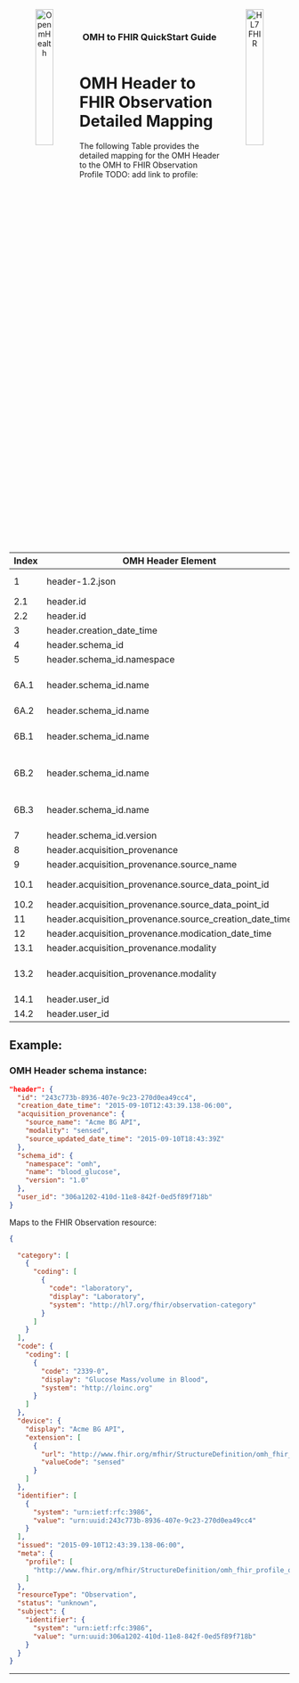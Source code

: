 <!---
tags: omh2fhir
title: wide-template
--->

<!-- icons -->
<header>
<a href="https://www.openmhealth.org/">
<img style="float: left" width="25%" height="25%" src="https://www.openmhealth.org/wp-content/themes/openmhealth2015/dist/images/logo@2x.png" alt="Open mHealth">
</a>


<a href="http://hl7.org/fhir">
<img style="float: right" width="25%" height="25%" src="http://build.fhir.org/assets/images/fhir-logo-www.png" alt="HL7 FHIR">
</a>

<br />

<h3 class="logoHeader" style="text-align: center">OMH to FHIR QuickStart Guide</h3>
</header>


<!-- wide style: to accomodate tables -->

<style>.markdown-body { max-width: 1500px; }</style>

# OMH Header to FHIR Observation Detailed Mapping

The following Table provides the detailed mapping for the OMH Header to the OMH to FHIR Observation Profile TODO: add link to profile:


|Index|OMH  Header Element|FHIR Attribute|Mapping Instructions|
|---|---|---|---|
|1|header-1.2.json|OMH to FHIR Observation Profile||
|2.1|header.id||concatenation of  "urn:uuid:" + header.id|
|2.2|header.id|identifier[0].system|fixed to "urn:ietf:rfc:3986"|
|3|header.creation_date_time|issued|= header.creation_date_time|
|4|header.schema_id|None||
|5|header.schema_id.namespace|None||
|6A.1|header.schema_id.name|category[0].coding[0].code|Map header.schema_id.name to column "Observation.category.code" using  the [OMH DataPoint Element to FHIR Element Mapping Table](/d4c66YHxQxi9Xqv_0qBpJA)|
|6A.2|header.schema_id.name|category[0].coding[0].system|fixed to "http://hl7.org/fhir/observation-category"|
|6B.1|header.schema_id.name|code.coding[0].code|Map header.schema_id.name to column "Observation.code.code" using  the [data_point_mapping_table](#)|
|6B.2|header.schema_id.name|code.coding[0].system|Map header.schema_id.name to column "Observation.code.system" using  the [data_point_mapping_table](#)|
|6B.3|header.schema_id.name|code.coding[0].display|Map header.schema_id.name to column "Observation.code.display" using  the [data_point_mapping_table](#)|
|7|header.schema_id.version|None||
|8|header.acquisition_provenance|None||
|9|header.acquisition_provenance.source_name|device.display|= header.acquisition_provenance.source_name|
|10.1|header.acquisition_provenance.source_data_point_id|identifier[1].value|concatenation of  "urn:uuid:" + header.acquisition_provenance.source_data_point_id|
|10.2|header.acquisition_provenance.source_data_point_id|identifier[1].system|fixed to "urn:ietf:rfc:3986"|
|11|header.acquisition_provenance.source_creation_date_time|None||
|12|header.acquisition_provenance.modication_date_time|None||
|13.1|header.acquisition_provenance.modality|device.extension[0].valueCode|= header.acquisition_provenance.modality|
|13.2|header.acquisition_provenance.modality|device.extension[0].url|fixed to "http://www.fhir.org/mfhir/StructureDefinition/extenion-modality"|
|14.1|header.user_id|subject.identifier.value|concatenation of  "urn:uuid:" + header.user_id|
|14.2|header.user_id|subject.identifier.system|fixed to "urn:ietf:rfc:3986"|


## Example:

### OMH Header schema instance:

~~~json
"header": {
  "id": "243c773b-8936-407e-9c23-270d0ea49cc4",
  "creation_date_time": "2015-09-10T12:43:39.138-06:00",
  "acquisition_provenance": {
    "source_name": "Acme BG API",
    "modality": "sensed",
    "source_updated_date_time": "2015-09-10T18:43:39Z"
  },
  "schema_id": {
    "namespace": "omh",
    "name": "blood_glucose",
    "version": "1.0"
  },
  "user_id": "306a1202-410d-11e8-842f-0ed5f89f718b"
}
~~~

Maps to the FHIR Observation resource:

~~~json
{
  
  "category": [
    {
      "coding": [
        {
          "code": "laboratory",
          "display": "Laboratory",
          "system": "http://hl7.org/fhir/observation-category"
        }
      ]
    }
  ],
  "code": {
    "coding": [
      {
        "code": "2339-0",
        "display": "Glucose Mass/volume in Blood",
        "system": "http://loinc.org"
      }
    ]
  },
  "device": {
    "display": "Acme BG API",
    "extension": [
      {
        "url": "http://www.fhir.org/mfhir/StructureDefinition/omh_fhir_observation_device_modality",
        "valueCode": "sensed"
      }
    ]
  },
  "identifier": [
    {
      "system": "urn:ietf:rfc:3986",
      "value": "urn:uuid:243c773b-8936-407e-9c23-270d0ea49cc4"
    }
  ],
  "issued": "2015-09-10T12:43:39.138-06:00",
  "meta": {
    "profile": [
      "http://www.fhir.org/mfhir/StructureDefinition/omh_fhir_profile_quantitative_observation"
    ]
  },
  "resourceType": "Observation",
  "status": "unknown",
  "subject": {
    "identifier": {
      "system": "urn:ietf:rfc:3986",
      "value": "urn:uuid:306a1202-410d-11e8-842f-0ed5f89f718b"
    }
  }
}
~~~


---
